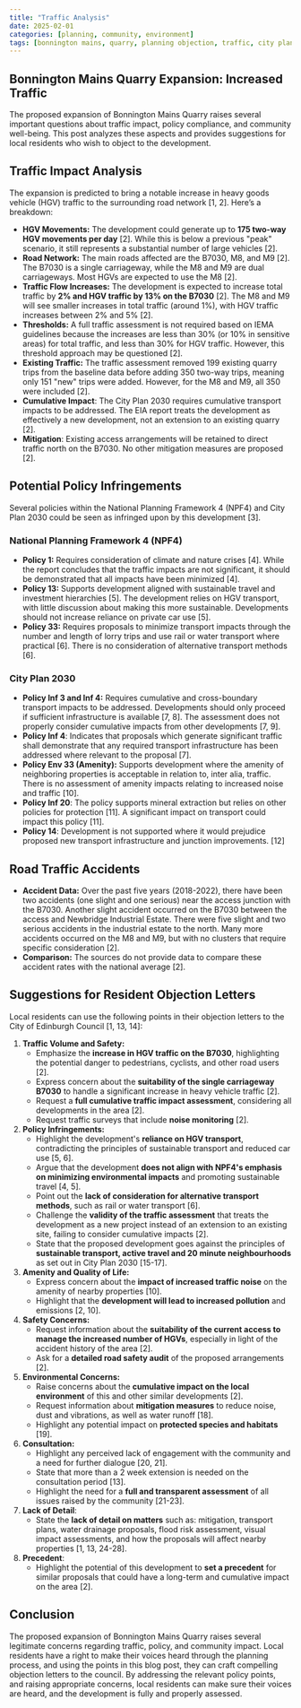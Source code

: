 ```yaml
---
title: "Traffic Analysis"
date: 2025-02-01
categories: [planning, community, environment]
tags: [bonnington mains, quarry, planning objection, traffic, city plan 2030, npf4]
---
```


## Bonnington Mains Quarry Expansion: Increased Traffic 

The proposed expansion of Bonnington Mains Quarry raises several important questions about traffic impact, policy compliance, and community well-being. This post analyzes these aspects and provides suggestions for local residents who wish to object to the development.



## Traffic Impact Analysis

The expansion is predicted to bring a notable increase in heavy goods vehicle (HGV) traffic to the surrounding road network [1, 2]. Here’s a breakdown:

*   **HGV Movements:** The development could generate up to **175 two-way HGV movements per day** [2]. While this is below a previous "peak" scenario, it still represents a substantial number of large vehicles [2].
*   **Road Network:** The main roads affected are the B7030, M8, and M9 [2]. The B7030 is a single carriageway, while the M8 and M9 are dual carriageways. Most HGVs are expected to use the M8 [2].
*   **Traffic Flow Increases:** The development is expected to increase total traffic by **2% and HGV traffic by 13% on the B7030** [2]. The M8 and M9 will see smaller increases in total traffic (around 1%), with HGV traffic increases between 2% and 5% [2].
*   **Thresholds:**  A full traffic assessment is not required based on IEMA guidelines because the increases are less than 30% (or 10% in sensitive areas) for total traffic, and less than 30% for HGV traffic.  However, this threshold approach may be questioned [2].
*   **Existing Traffic:** The traffic assessment removed 199 existing quarry trips from the baseline data before adding 350 two-way trips, meaning only 151 "new" trips were added. However, for the M8 and M9, all 350 were included [2].
*   **Cumulative Impact**: The City Plan 2030 requires cumulative transport impacts to be addressed.  The EIA report treats the development as effectively a new development, not an extension to an existing quarry [2].
*   **Mitigation**: Existing access arrangements will be retained to direct traffic north on the B7030. No other mitigation measures are proposed [2].

## Potential Policy Infringements

Several policies within the National Planning Framework 4 (NPF4) and City Plan 2030 could be seen as infringed upon by this development [3].

### National Planning Framework 4 (NPF4)

*   **Policy 1:** Requires consideration of climate and nature crises [4]. While the report concludes that the traffic impacts are not significant, it should be demonstrated that all impacts have been minimized [4].
*   **Policy 13:** Supports development aligned with sustainable travel and investment hierarchies [5].  The development relies on HGV transport, with little discussion about making this more sustainable. Developments should not increase reliance on private car use [5].
*    **Policy 33:**  Requires proposals to minimize transport impacts through the number and length of lorry trips and use rail or water transport where practical [6]. There is no consideration of alternative transport methods [6].

### City Plan 2030

*   **Policy Inf 3 and Inf 4:** Requires cumulative and cross-boundary transport impacts to be addressed. Developments should only proceed if sufficient infrastructure is available [7, 8]. The assessment does not properly consider cumulative impacts from other developments [7, 9].
*   **Policy Inf 4**: Indicates that proposals which generate significant traffic shall demonstrate that any required transport infrastructure has been addressed where relevant to the proposal [7].
*  **Policy Env 33 (Amenity):** Supports development where the amenity of neighboring properties is acceptable in relation to, inter alia, traffic. There is no assessment of amenity impacts relating to increased noise and traffic [10].
*   **Policy Inf 20**: The policy supports mineral extraction but relies on other policies for protection [11]. A significant impact on transport could impact this policy [11].
*    **Policy 14**: Development is not supported where it would prejudice proposed new transport infrastructure and junction improvements. [12]

## Road Traffic Accidents

*   **Accident Data:** Over the past five years (2018-2022), there have been two accidents (one slight and one serious) near the access junction with the B7030. Another slight accident occurred on the B7030 between the access and Newbridge Industrial Estate.  There were five slight and two serious accidents in the industrial estate to the north.  Many more accidents occurred on the M8 and M9, but with no clusters that require specific consideration [2].
*   **Comparison:** The sources do not provide data to compare these accident rates with the national average [2].

## Suggestions for Resident Objection Letters

Local residents can use the following points in their objection letters to the City of Edinburgh Council [1, 13, 14]:

1.  **Traffic Volume and Safety:**
    *   Emphasize the **increase in HGV traffic on the B7030**, highlighting the potential danger to pedestrians, cyclists, and other road users [2].
    *   Express concern about the **suitability of the single carriageway B7030** to handle a significant increase in heavy vehicle traffic [2].
    *   Request a **full cumulative traffic impact assessment**, considering all developments in the area [2].
    *   Request traffic surveys that include **noise monitoring** [2].
2.  **Policy Infringements:**
    *   Highlight the development's **reliance on HGV transport**, contradicting the principles of sustainable transport and reduced car use [5, 6].
    *   Argue that the development **does not align with NPF4's emphasis on minimizing environmental impacts** and promoting sustainable travel [4, 5].
    *   Point out the **lack of consideration for alternative transport methods**, such as rail or water transport [6].
    *   Challenge the **validity of the traffic assessment** that treats the development as a new project instead of an extension to an existing site, failing to consider cumulative impacts [2].
    *   State that the proposed development goes against the principles of **sustainable transport, active travel and 20 minute neighbourhoods**  as set out in City Plan 2030 [15-17].
3.  **Amenity and Quality of Life:**
    *   Express concern about the **impact of increased traffic noise** on the amenity of nearby properties [10].
    *   Highlight that the **development will lead to increased pollution** and emissions [2, 10].
4.  **Safety Concerns:**
    *  Request information about the **suitability of the current access to manage the increased number of HGVs**, especially in light of the accident history of the area [2].
    *   Ask for a **detailed road safety audit** of the proposed arrangements [2].
5.  **Environmental Concerns:**
    *   Raise concerns about the **cumulative impact on the local environment** of this and other similar developments [2].
    *   Request information about **mitigation measures** to reduce noise, dust and vibrations, as well as water runoff [18].
    *   Highlight any potential impact on **protected species and habitats** [19].
6. **Consultation:**
    *   Highlight any perceived lack of engagement with the community and a need for further dialogue [20, 21].
    *   State that more than a 2 week extension is needed on the consultation period [13].
    *   Highlight the need for a **full and transparent assessment** of all issues raised by the community [21-23].
7.  **Lack of Detail**:
    *   State the **lack of detail on matters** such as: mitigation, transport plans, water drainage proposals, flood risk assessment, visual impact assessments, and how the proposals will affect nearby properties [1, 13, 24-28].
8.  **Precedent**:
    * Highlight the potential of this development to **set a precedent** for similar proposals that could have a long-term and cumulative impact on the area [2].

## Conclusion

The proposed expansion of Bonnington Mains Quarry raises several legitimate concerns regarding traffic, policy, and community impact. Local residents have a right to make their voices heard through the planning process, and using the points in this blog post, they can craft compelling objection letters to the council. By addressing the relevant policy points, and raising appropriate concerns, local residents can make sure their voices are heard, and the development is fully and properly assessed.
